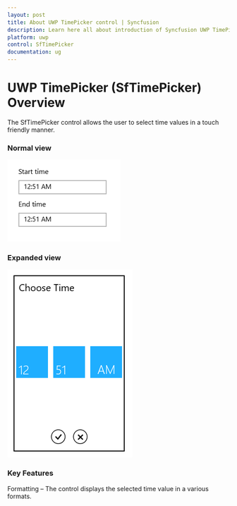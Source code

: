 ```yaml
---
layout: post
title: About UWP TimePicker control | Syncfusion
description: Learn here all about introduction of Syncfusion UWP TimePicker (SfTimePicker) control, its elements and more.
platform: uwp
control: SfTimePicker
documentation: ug
---
```


# UWP TimePicker (SfTimePicker) Overview

The SfTimePicker control allows the user to select time values in a touch friendly manner.

### Normal view



![UWP TimePicker displayed the time](overview_images/uwp-timepicker-normal-view.png)



### Expanded view


![UWP TimePicker displayed selector to pick time](overview_images/uwp-timepicker-expand-view.png)



### Key Features

Formatting – The control displays the selected time value in a various formats.

